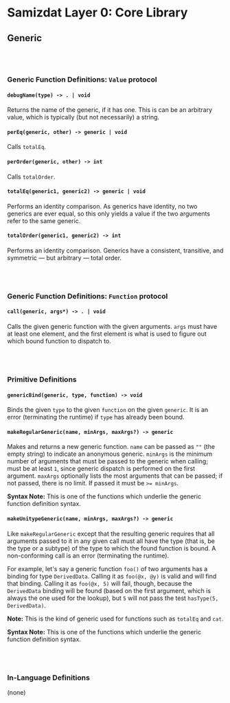 Samizdat Layer 0: Core Library
==============================

Generic
-------

<br><br>
### Generic Function Definitions: `Value` protocol

#### `debugName(type) -> . | void`

Returns the name of the generic, if it has one. This is can be
an arbitrary value, which is typically (but not necessarily) a string.

#### `perEq(generic, other) -> generic | void`

Calls `totalEq`.

#### `perOrder(generic, other) -> int`

Calls `totalOrder`.

#### `totalEq(generic1, generic2) -> generic | void`

Performs an identity comparison. As generics have identity, no two
generics are ever equal, so this only yields a value if the two arguments
refer to the same generic.

#### `totalOrder(generic1, generic2) -> int`

Performs an identity comparison. Generics have a consistent, transitive, and
symmetric &mdash; but arbitrary &mdash; total order.


<br><br>
### Generic Function Definitions: `Function` protocol

#### `call(generic, args*) -> . | void`

Calls the given generic function with the given arguments. `args` must
have at least one element, and the first element is what is used to
figure out which bound function to dispatch to.


<br><br>
### Primitive Definitions

#### `genericBind(generic, type, function) -> void`

Binds the given `type` to the given `function` on the given `generic`.
It is an error (terminating the runtime) if `type` has already been bound.

#### `makeRegularGeneric(name, minArgs, maxArgs?) -> generic`

Makes and returns a new generic function. `name` can be passed as `""`
(the empty string) to indicate an anonymous generic. `minArgs` is the
minimum number of arguments that must be passed to the generic when
calling; must be at least `1`, since generic dispatch is performed on
the first argument. `maxArgs` optionally lists the most arguments that
can be passed; if not passed, there is no limit. If passed it must be
`>= minArgs`.

**Syntax Note:** This is one of the functions which underlie the generic
function definition syntax.

#### `makeUnitypeGeneric(name, minArgs, maxArgs?) -> generic`

Like `makeRegularGeneric` except that the resulting generic requires
that all arguments passed to it in any given call must all have the type
(that is, be the type or a subtype) of the type to which the found function
is bound. A non-conforming call is an error (terminating the runtime).

For example, let's say a generic function `foo()` of two arguments has a
binding for type `DerivedData`. Calling it as `foo(@x, @y)` is valid and
will find that binding. Calling it as `foo(@x, 5)` will fail, though, because
the `DerivedData` binding will be found (based on the first argument, which
is always the one used for the lookup), but `5` will not pass the test
`hasType(5, DerivedData)`.

**Note:** This is the kind of generic used for functions such as `totalEq`
and `cat`.

**Syntax Note:** This is one of the functions which underlie the generic
function definition syntax.


<br><br>
### In-Language Definitions

(none)
